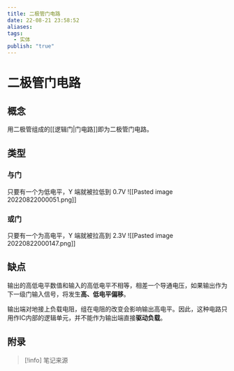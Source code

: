 ```yaml
---
title: 二极管门电路
date: 22-08-21 23:58:52
aliases: 
tags:
  - 实体
publish: "true"
---
```


# 二极管门电路
## 概念
用二极管组成的[[逻辑门|门电路]]即为二极管门电路。

## 类型
### 与门
只要有一个为低电平，Y 端就被拉低到 0.7V
![[Pasted image 20220822000051.png]]

### 或门
只要有一个为高电平，Y 端就被拉高到 2.3V
![[Pasted image 20220822000147.png]]

## 缺点
输出的高低电平数值和输入的高低电平不相等，相差一个导通电压，如果输出作为下一级门输入信号，将发生**高、低电平偏移**。

输出端对地接上负载电阻，组在电阻的改变会影响输出高电平。因此，这种电路只用作IC内部的逻辑单元，并不能作为输出端直接**驱动负载**。

## 附录
> [!info] 笔记来源
> 

